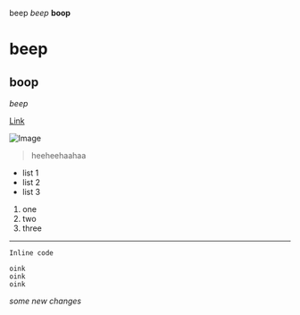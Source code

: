 beep
*beep* 
**boop**
# beep
## boop
*beep*


[Link](http://https://en.wikipedia.org/wiki/Dirichlet%27s_theorem_on_arithmetic_progressions#:~:text=and%20Dirichlet's%20theorem%20states%20that,are%20infinitely%20many%20prime%20numbers.)


![Image](https://www.petmd.com/sites/default/files/styles/article_image/public/orange-tabby-kitten-walking-across-floor.jpg?itok=ApRxY9_r)

> heeheehaahaa

* list 1
* list 2
* list 3

1. one
2. two
3. three

---

`Inline code`

```
oink
oink
oink
```

*some new changes*